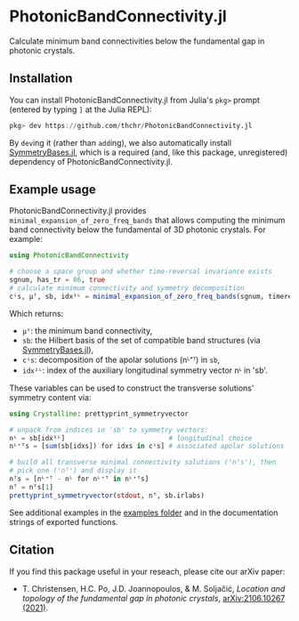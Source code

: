 # PhotonicBandConnectivity.jl

Calculate minimum band connectivities below the fundamental gap in photonic crystals.

## Installation

You can install PhotonicBandConnectivity.jl from Julia's `pkg>` prompt (entered by typing `]` at the Julia REPL):

```jl
pkg> dev https://github.com/thchr/PhotonicBandConnectivity.jl
```

By `dev`ing it (rather than `add`ing), we also automatically install [SymmetryBases.jl](https://github.com/thchr/SymmetryBases.jl), which is a required (and, like this package, unregistered) dependency of PhotonicBandConnectivity.jl.

## Example usage

PhotonicBandConnectivity.jl provides `minimal_expansion_of_zero_freq_bands` that allows computing the minimum band connectivity below the fundamental of 3D photonic crystals. For example:
```jl
using PhotonicBandConnectivity

# choose a space group and whether time-reversal invariance exists
sgnum, has_tr = 86, true
# calculate minimum connectivity and symmetry decomposition
cⁱs, μᵀ, sb, idx¹ᴸ = minimal_expansion_of_zero_freq_bands(sgnum, timereversal=has_tr)
```

Which returns:
- `μᵀ`: the minimum band connectivity,
- `sb`: the Hilbert basis of the set of compatible band structures (via [SymmetryBases.jl](https://github.com/thchr/SymmetryBases.jl)),
- `cⁱs`: decomposition of the apolar solutions (nᴸ⁺ᵀ) in `sb`,
- `idx¹ᴸ`: index of the auxiliary longitudinal symmetry vector nᴸ in 'sb'.

These variables can be used to construct the transverse solutions' symmetry content via:

```jl
using Crystalline: prettyprint_symmetryvector

# unpack from indices in 'sb' to symmetry vectors:
nᴸ = sb[idx¹ᴸ]                          # longitudinal choice
nᴸ⁺ᵀs = [sum(sb[idxs]) for idxs in cⁱs] # associated apolar solutions

# build all transverse minimal connectivity solutions ('nᵀs'), then
# pick one ('nᵀ') and display it
nᵀs = [nᴸ⁺ᵀ - nᴸ for nᴸ⁺ᵀ in nᴸ⁺ᵀs]
nᵀ = nᵀs[1]
prettyprint_symmetryvector(stdout, nᵀ, sb.irlabs)
```

See additional examples in the [examples folder](https://github.com/thchr/PhotonicBandConnectivity.jl/tree/master/examples) and in the documentation strings of exported functions.


## Citation

If you find this package useful in your reseach, please cite our arXiv paper:

- T. Christensen, H.C. Po, J.D. Joannopoulos, & M. Soljačić, *Location and topology of the fundamental gap in photonic crystals*, [arXiv:2106.10267 (2021)](https://arxiv.org/abs/2106.10267).
